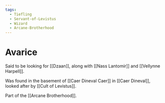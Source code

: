```yaml
---
tags:
  - Tiefling
  - Servant-of-Levistus
  - Wizard
  - Arcane-Brotherhood
---
```

# Avarice 

Said to be looking for [[Dzaan]], along with [[Nass Lantomir]] and [[Vellynne Harpell]].

Was found in the basement of [[Caer Dineval Caer]] in [[Caer Dineval]], looked after by [[Cult of Levistus]].

Part of the [[Arcane Brotherhood]].